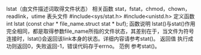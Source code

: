 lstat（由文件描述词取得文件状态）
相关函数
stat，fstat，chmod，chown，readlink，utime
表头文件
#include<sys/stat.h>
#include<unistd.h>
定义函数
int lstat (const char * file_name.struct stat * buf);
函数说明
lstat()与stat()作用完全相同，都是取得参数file_name所指的文件状态，其差别在于，当文件为符号连接时，lstat()会返回该link本身的状态。详细内容请参考stat()。
返回值
执行成功则返回0，失败返回-1，错误代码存于errno。
范例
参考stat()。